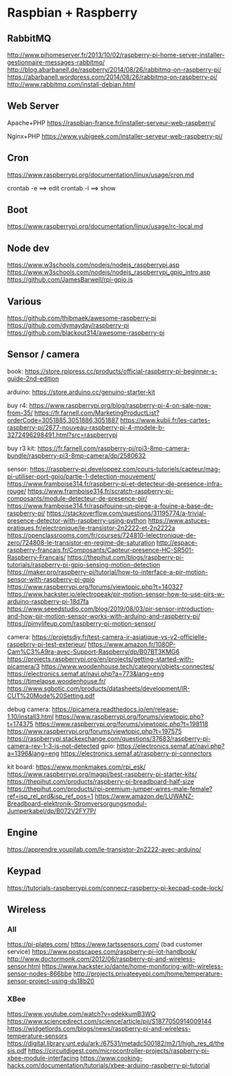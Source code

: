 

# Raspbian + Raspberry

## RabbitMQ
http://www.pihomeserver.fr/2013/10/02/raspberry-pi-home-server-installer-gestionnaire-messages-rabbitmq/
http://blog.abarbanell.de/raspberry/2014/08/26/rabbitmq-on-raspberry-pi/
https://abarbanell.wordpress.com/2014/08/26/rabbitmq-on-raspberry-pi/
http://www.rabbitmq.com/install-debian.html

## Web Server

Apache+PHP
https://raspbian-france.fr/installer-serveur-web-raspberry/

Nginx+PHP
https://www.yubigeek.com/installer-serveur-web-raspberry-pi/

## Cron
https://www.raspberrypi.org/documentation/linux/usage/cron.md

crontab -e ==> edit
crontab -l ==> show

## Boot
https://www.raspberrypi.org/documentation/linux/usage/rc-local.md

## Node dev
https://www.w3schools.com/nodejs/nodejs_raspberrypi.asp
https://www.w3schools.com/nodejs/nodejs_raspberrypi_gpio_intro.asp
https://github.com/JamesBarwell/rpi-gpio.js

## Various
https://github.com/thibmaek/awesome-raspberry-pi
https://github.com/dymayday/raspberry-pi
https://github.com/blackout314/awesome-raspberry-pi

##  Sensor / camera

book:
https://store.rpipress.cc/products/official-raspberry-pi-beginner-s-guide-2nd-edition

arduino:
https://store.arduino.cc/genuino-starter-kit

buy r4:
https://www.raspberrypi.org/blog/raspberry-pi-4-on-sale-now-from-35/ 
https://fr.farnell.com/MarketingProductList?orderCode=3051885,3051886,3051887
https://www.kubii.fr/les-cartes-raspberry-pi/2677-nouveau-raspberry-pi-4-modele-b-3272496298491.html?src=raspberrypi   

buy r3 kit:
https://fr.farnell.com/raspberry-pi/rpi3-8mp-camera-bundle/raspberry-pi3-8mp-camera/dp/2580632 

sensor:
https://raspberry-pi.developpez.com/cours-tutoriels/capteur/mag-pi-utiliser-port-gpio/partie-1-detection-mouvement/ 
https://www.framboise314.fr/raspberry-pi-et-detecteur-de-presence-infra-rouge/
https://www.framboise314.fr/scratch-raspberry-pi-composants/module-detecteur-de-presence-pir/  
https://www.framboise314.fr/raspifouine-un-piege-a-fouine-a-base-de-raspberry-pi/
https://stackoverflow.com/questions/31195774/a-trivial-presence-detector-with-raspberry-using-python
https://www.astuces-pratiques.fr/electronique/le-transistor-2n2222-et-2n2222a
https://openclassrooms.com/fr/courses/724810-lelectronique-de-zero/724808-le-transistor-en-regime-de-saturation
http://espace-raspberry-francais.fr/Composants/Capteur-presence-HC-SR501-Raspberry-Francais/
https://thepihut.com/blogs/raspberry-pi-tutorials/raspberry-pi-gpio-sensing-motion-detection
https://maker.pro/raspberry-pi/tutorial/how-to-interface-a-pir-motion-sensor-with-raspberry-pi-gpio
https://www.raspberrypi.org/forums/viewtopic.php?t=140327
https://www.hackster.io/electropeak/pir-motion-sensor-how-to-use-pirs-w-arduino-raspberry-pi-18d7fa
https://www.seeedstudio.com/blog/2019/08/03/pir-sensor-introduction-and-how-pir-motion-sensor-works-with-arduino-and-raspberry-pi/
https://pimylifeup.com/raspberry-pi-motion-sensor/

camera:
https://projetsdiy.fr/test-camera-ir-asiatique-vs-v2-officielle-raspebrry-pi-test-exterieur/
https://www.amazon.fr/1080P-Cam%C3%A9ra-avec-Support-Raspberry/dp/B07BT3KMG6
https://projects.raspberrypi.org/en/projects/getting-started-with-picamera/3 
https://www.woodenhouse.tech/category/objets-connectes/
https://electronics.semaf.at/navi.php?a=773&lang=eng
https://timelapse.woodenhouse.fr/
https://www.sgbotic.com/products/datasheets/development/IR-CUT%20Mode%20Setting.pdf

debug camera:
https://picamera.readthedocs.io/en/release-1.10/install3.html
https://www.raspberrypi.org/forums/viewtopic.php?t=174375
https://www.raspberrypi.org/forums/viewtopic.php?t=198118
https://www.raspberrypi.org/forums/viewtopic.php?t=197575
https://raspberrypi.stackexchange.com/questions/37683/raspberry-pi-camera-rev-1-3-is-not-detected
gpio:
https://electronics.semaf.at/navi.php?a=1396&lang=eng
https://electronics.semaf.at/raspberry-pi-connectors

kit board:
https://www.monkmakes.com/rpi_esk/
https://www.raspberrypi.org/magpi/best-raspberry-pi-starter-kits/
https://thepihut.com/products/raspberry-pi-breadboard-half-size
https://thepihut.com/products/rpi-premium-jumper-wires-male-female?ref=isp_rel_prd&isp_ref_pos=1
https://www.amazon.de/LUWANZ-Breadboard-elektronik-Stromversorgungsmodul-Jumperkabel/dp/B072V2FY7P/

## Engine
https://apprendre.youpilab.com/le-transistor-2n2222-avec-arduino/

## Keypad

https://tutorials-raspberrypi.com/connecz-raspberry-pi-kecpad-code-lock/

## Wireless

### All
https://pi-plates.com/
https://www.tartssensors.com/ (bad customer service)
https://www.postscapes.com/raspberry-pi-iot-handbook/
http://www.doctormonk.com/2012/06/raspberry-pi-and-wireless-sensor.html
https://www.hackster.io/dante/home-monitoring-with-wireless-sensor-nodes-866bbe
http://projects.privateeyepi.com/home/temperature-sensor-project-using-ds18b20

### XBee
https://www.youtube.com/watch?v=odekkumB3WQ
https://www.sciencedirect.com/science/article/pii/S1877050914009144
https://widgetlords.com/blogs/news/raspberry-pi-and-wireless-temperature-sensors
https://digital.library.unt.edu/ark:/67531/metadc500182/m2/1/high_res_d/thesis.pdf
https://circuitdigest.com/microcontroller-projects/raspberry-pi-xbee-module-interfacing
https://www.cooking-hacks.com/documentation/tutorials/xbee-arduino-raspberry-pi-tutorial